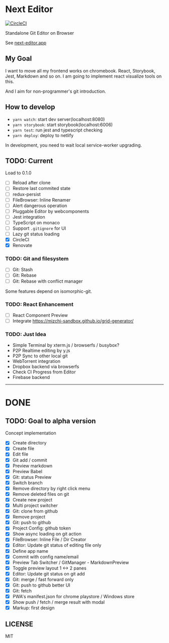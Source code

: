 # Next Editor

[![CircleCI](https://circleci.com/gh/mizchi/next-editor.svg?style=svg)](https://circleci.com/gh/mizchi/next-editor)

Standalone Git Editor on Browser

See [next-editor.app](https://next-editor.app)

## My Goal

I want to move all my frontend works on chromebook. React, Storybook, Jest, Markdown and so on. I am going to implement react visualize tools on this.

And I aim for non-programmer's git introduction.

## How to develop

- `yarn watch`: start dev server(localhost:8080)
- `yarn storybook`: start storybook(localhost:6006)
- `yarn test`: run jest and typescript checking
- `yarn deploy`: deploy to netlify

In development, you need to wait local service-worker upgrading.

## TODO: Current

Load to 0.1.0

- [ ] Reload after clone
- [ ] Restore last commited state
- [ ] redux-persist
- [ ] FileBrowser: Inline Renamer
- [ ] Alert dangerous operation
- [ ] Pluggable Editor by webcomponents
- [ ] Jest integration
- [ ] TypeScript on monaco
- [ ] Support `.gitignore` for UI
- [ ] Lazy git status loading
- [x] CircleCI
- [x] Renovate

### TODO: Git and filesystem

- [ ] Git: Stash
- [ ] Git: Rebase
- [ ] Git: Rebase with conflict manager

Some features depend on isomorphic-git.

### TODO: React Enhancement

- [ ] React Component Preview
- [ ] Integrate https://mizchi-sandbox.github.io/grid-generator/

### TODO: Just Idea

- Simple Terminal by xterm.js / browserfs / busybox?
- P2P Realtime editing by y.js
- P2P Sync to other local git
- WebTorrent integration
- Dropbox backend via browserfs
- Check CI Progress from Editor
- Firebase backend

---

# DONE

## TODO: Goal to alpha version

Concept implementation

- [x] Create directory
- [x] Create file
- [x] Edit file
- [x] Git add / commit
- [x] Preview markdown
- [x] Preview Babel
- [x] Git: status Preview
- [x] Switch branch
- [x] Remove directory by right click menu
- [x] Remove deleted files on git
- [x] Create new project
- [x] Multi project switcher
- [x] Git: clone from github
- [x] Remove project
- [x] Git: push to github
- [x] Project Config: github token
- [x] Show async loading on git action
- [x] FileBrowser: Inline File / Dir Creator
- [x] Editor: Update git status of editing file only
- [x] Define app name
- [x] Commit with config name/email
- [x] Preview Tab Switcher / GitManager - MarkdownPreview
- [x] Toggle preview layout 1 <-> 2 panes
- [x] Editor: Update git status on git add
- [x] Git: merge / fast forward only
- [x] Git: push to github better UI
- [x] Git: fetch
- [x] PWA's manifest.json for chrome playstore / Windows store
- [x] Show push / fetch / merge result with modal
- [x] Markup: first design

## LICENSE

MIT
